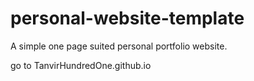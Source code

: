 # personal-website-template

A simple one page suited personal portfolio website. 

go to TanvirHundredOne.github.io